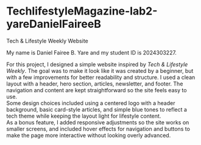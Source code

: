# TechlifestyleMagazine-lab2-yareDanielFaireeB
Tech & Lifestyle Weekly Website  

My name is Daniel Fairee B. Yare and my student ID is 2024303227.  

For this project, I designed a simple website inspired by *Tech & Lifestyle Weekly*. The goal was to make it look like it was created by a beginner, but with a few improvements for better readability and structure. I used a clean layout with a header, hero section, articles, newsletter, and footer. The navigation and content are kept straightforward so the site feels easy to use.  
Some design choices included using a centered logo with a header background, basic card-style articles, and simple blue tones to reflect a tech theme while keeping the layout light for lifestyle content.  
As a bonus feature, I added responsive adjustments so the site works on smaller screens, and included hover effects for navigation and buttons to make the page more interactive without looking overly advanced.  

